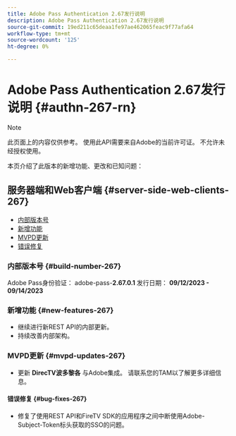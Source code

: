 ```yaml
---
title: Adobe Pass Authentication 2.67发行说明
description: Adobe Pass Authentication 2.67发行说明
source-git-commit: 19ed211c65deaa1fe97ae462065feac9f77afa64
workflow-type: tm+mt
source-wordcount: '125'
ht-degree: 0%

---
```


# Adobe Pass Authentication 2.67发行说明 {#authn-267-rn}

>[!NOTE]
>
>此页面上的内容仅供参考。 使用此API需要来自Adobe的当前许可证。 不允许未经授权使用。

本页介绍了此版本的新增功能、更改和已知问题：

## 服务器端和Web客户端 {#server-side-web-clients-267}

* [内部版本号](#build-number-267)
* [新增功能](#new-features-267)
* [MVPD更新](#mvpd-updates-267)
* [错误修复](#bug-fixes-267)

### 内部版本号 {#build-number-267}

Adobe Pass身份验证： adobe-pass-**2.67.0.1**
发行日期： **09/12/2023 - 09/14/2023**

### 新增功能 {#new-features-267}

* 继续进行新REST API的内部更新。
* 持续改善内部架构。

### MVPD更新 {#mvpd-updates-267}

* 更新 **DirecTV波多黎各** 与Adobe集成。 请联系您的TAM以了解更多详细信息。

#### 错误修复 {#bug-fixes-267}

* 修复了使用REST API和FireTV SDK的应用程序之间中断使用Adobe-Subject-Token标头获取的SSO的问题。
